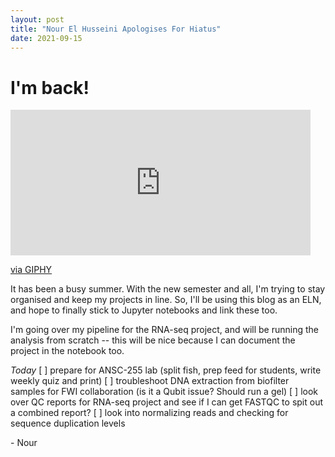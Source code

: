 ```yaml
---
layout: post
title: "Nour El Husseini Apologises For Hiatus"
date: 2021-09-15
---
```


# I'm back!
<iframe src="https://giphy.com/embed/5PiIuCHlkQ58Y" width="480" height="233" frameBorder="0" class="giphy-embed" allowFullScreen></iframe><p><a href="https://giphy.com/gifs/arrested-development-mistake-5PiIuCHlkQ58Y">via GIPHY</a></p>
It has been a busy summer. With the new semester and all, I'm trying to stay organised and keep my projects in line. So, I'll be using this blog as an ELN, and hope to finally stick to Jupyter notebooks and link these too. 

I'm going over my pipeline for the RNA-seq project, and will be running the analysis from scratch -- this will be nice because I can document the project in the notebook too. 

*Today*
[ ] prepare for ANSC-255 lab (split fish, prep feed for students, write weekly quiz and print)
[ ] troubleshoot DNA extraction from biofilter samples for FWI collaboration (is it a Qubit issue? Should run a gel)
[ ] look over QC reports for RNA-seq project and see if I can get FASTQC to spit out a combined report? 
[ ] look into normalizing reads and checking for sequence duplication levels

\- Nour
